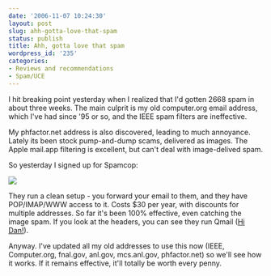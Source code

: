 ```yaml
---
date: '2006-11-07 10:24:30'
layout: post
slug: ahh-gotta-love-that-spam
status: publish
title: Ahh, gotta love that spam
wordpress_id: '235'
categories:
- Reviews and recommendations
- Spam/UCE
---
```


I hit breaking point yesterday when I realized that I'd gotten 2668 spam in about three weeks. The main culprit is my old computer.org email address, which I've had since '95 or so, and the IEEE spam filters are ineffective.

My phfactor.net address is also discovered, leading to much annoyance. Lately its been stock pump-and-dump scams, delivered as images. The Apple mail.app filtering is excellent, but can't deal with image-delived spam.

So yesterday I signed up for Spamcop:

[
![](http://www.phfactor.net/wp-pics/spamcop.png)
](http://www.spamcop.net/)

They run a clean setup - you forward your email to them, and they have POP/IMAP/WWW access to it. Costs $30 per year, with discounts for multiple addresses. So far it's been 100% effective, even catching the image spam. If you look at the headers, you can see they run Qmail ([Hi Dan!](http://cr.yp.to/)).

Anyway. I've updated all my old addresses to use this now (IEEE, Computer.org, fnal.gov, anl.gov, mcs.anl.gov, phfactor.net) so we'll see how it works. If it remains effective, it'll totally be worth every penny.
